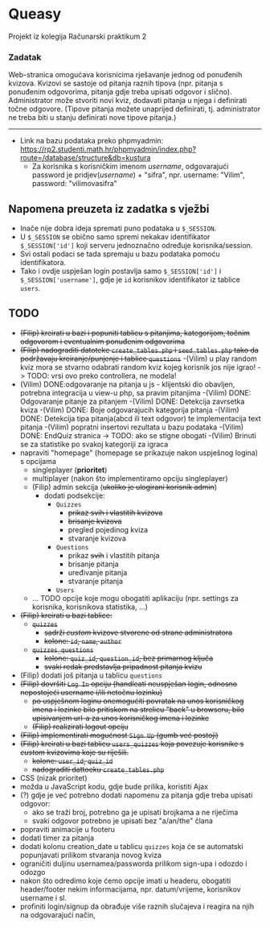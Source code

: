 # Queasy
Projekt iz kolegija Računarski praktikum 2

### Zadatak
Web-stranica omogućava korisnicima rješavanje jednog od ponuđenih kvizova. Kvizovi se sastoje od pitanja raznih tipova (npr. pitanja s ponuđenim odgovorima, pitanja gdje treba upisati odgovor i slično). Administrator može stvoriti novi kviz, dodavati pitanja u njega i definirati točne odgovore. (Tipove pitanja možete unaprijed definirati, tj. administrator ne treba biti u stanju definirati nove tipove pitanja.)

---
- Link na bazu podataka preko phpmyadmin: https://rp2.studenti.math.hr/phpmyadmin/index.php?route=/database/structure&db=kustura
  - Za korisnika s korisničkim imenom _username_, odgovarajući password je pridjev(_username_) + "sifra", npr. username: "Vilim", password: "vilimovasifra"

## Napomena preuzeta iz zadatka s vježbi
- Inače nije dobra ideja spremati puno podataka u `$_SESSION`.
- U `$_SESSION` se obično samo spremi nekakav identifikator `$_SESSION['id']` koji serveru jednoznačno određuje korisnika/session.
- Svi ostali podaci se tada spremaju u bazu podataka pomoću identifikatora.
- Tako i ovdje uspješan login postavlja samo `$_SESSION['id']` i `$_SESSION['username']`, gdje je `id` korisnikov identifikator iz tablice `users`.

## TODO
- ~~(Filip) kreirati u bazi i popuniti tablicu s pitanjima, kategorijom, točnim odgovorom i eventualnim ponuđenim odgovorima~~
- ~~(Filip) nadograditi datoteke `create_tables.php` i `seed_tables.php` tako da podržavaju kreiranje/punjenje i tablice `questions`~~
-(Vilim) u play random kviz mora se stvarno odabrati random kviz kojeg korisnik jos nije igrao! -> TODO: vrsi ovo preko controllera, ne modela!
- (Vilim) DONE:odgovaranje na pitanja u js - klijentski dio obavljen, potrebna integracija u view-u php, sa pravim pitanjima 
  -(Vilim) DONE: Odgovaranje pitanje za pitanjem 
  -(Vilim) DONE: Detekcija zavrsetka kviza 
  -(Vilim) DONE: Boje odgovarajucih kategorija pitanja
  -(Vilim) DONE: Detekcija tipa pitanja(abcd ili text odgovor) te implementacija text pitanja
  -(Vilim) popratni insertovi rezultata u bazu podataka
-(Vilim) DONE: EndQuiz stranica -> TODO: ako se stigne obogati
-(Vilim) Brinuti se za statistike po svakoj kategoriji za igraca
- napraviti "homepage" (homepage se prikazuje nakon uspješnog logina) s opcijama
  - singleplayer (**prioritet**)
  - multiplayer (nakon što implementiramo opciju singleplayer)
  - (Filip) admin sekcija (~~ukoliko je ulogirani korisnik admin~~)
    - dodati podsekcije:
      - `Quizzes`
        - ~~prikaz svih i vlastitih kvizova~~
        - ~~brisanje kvizova~~
        - pregled pojedinog kviza
        - stvaranje kvizova
      - `Questions`
        - prikaz ~~svih~~ i vlastitih pitanja
        - brisanje pitanja
        - uređivanje pitanja
        - stvaranje pitanja
      - `Users`
  - ... TODO opcije koje mogu obogatiti aplikaciju (npr. settings za korisnika, korisnikova statistika, ...)
- ~~(Filip) kreirati u bazi tablice:~~
  - ~~`quizzes`~~
    - ~~sadrži _custom_ kvizove stvorene od strane administratora~~
    - ~~kolone: `id`, `name`, `author`~~
  - ~~`quizzes_questions`~~
    - ~~kolone: `quiz_id`, `question_id`, bez primarnog ključa~~
    - ~~svaki redak predstavlja pripadnost pitanja kvizu~~
- (Filip) dodati još pitanja u tablicu `questions`
- ~~(Filip) dovršiti `Log In` opciju (handleati neuspješan login, odnosno nepostojeći username i/ili netočnu lozinku)~~
  - ~~po uspješnom loginu onemogućiti povratak na unos korisničkog imena i lozinke bilo pritiskom na strelicu "back" u browseru, bilo upisivanjem url-a za unos korisničkog imena i lozinke~~
  - ~~(Filip) realizirati logout opciju~~
- ~~(Filip) implementirati mogućnost `Sign Up` (gumb već postoji)~~
- ~~(Filip) kreirati u bazi tablicu `users_quizzes` koja povezuje korisnike s _custom_ kvizovima koje su riješili.~~
  - ~~kolone: `user_id`, `quiz_id`~~
  - ~~nadograditi dattoeku `create_tables.php`~~
- CSS (nizak prioritet)
- možda u JavaScript kodu, gdje bude prilika, koristiti Ajax
- (?) gdje je već potrebno dodati napomenu za pitanja gdje treba upisati odgovor:
  - ako se traži broj, potrebno ga je upisati brojkama a ne riječima
  - svaki odgovor potrebno je upisati bez "a/an/the" člana
- popraviti animacije u footeru
- dodati timer za pitanja
- dodati kolonu creation_date u tablicu `quizzes` koja će se automatski popunjavati prilikom stvaranja novog kviza
- ograničiti duljinu usernamea/passworda prilikom sign-upa i odozdo i odozgo
- nakon što odredimo koje ćemo opcije imati u headeru, obogatiti header/footer nekim informacijama, npr. datum/vrijeme, korisnikov username i sl.
- profiniti login/signup da obrađuje više raznih slučajeva i reagira na njih na odgovarajući način, 
